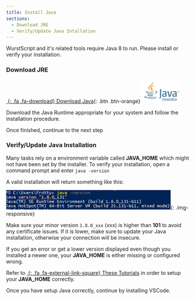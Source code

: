 ```yaml
---
title: Install Java
sections:
  - Download JRE
  - Verify/Update Java Intallation
---
```


WurstScript and it's related tools require Java 8 to run. Please install or verify your installation.

### Download JRE

[*&nbsp;*{: .fa .fa-download} Download Java](https://www.oracle.com/technetwork/java/javase/downloads/jre8-downloads-2133155.html){: .btn .btn-orange} ![](/assets/images/setup/java_powered.png) 

Download the Java Runtime appropriate for your system and follow the installation procedure.

Once finished, continue to the next step

### Verify/Update Java Installation

Many tasks rely on a environment variable called **JAVA_HOME** which might not have been set by the installer.
To verify your installation, open a command prompt and enter `java -version`

A valid installation will return something like this:

![](/assets/images/setup/JavaVerify.png){: .img-responsive}

Make sure your minor version `1.8.0_xxx` (xxx) is higher than **101** to avoid any certificate issues. 
If it is lower, make sure to update your Java installation, otherwise your connection will be insecure.

If you get an error or get a lower version displayed even though you installed a newer one, your **JAVA_HOME** is either missing or configured wrong.

Refer to [*&nbsp;*{: .fa .fa-external-link-square} These Tutorials](https://confluence.atlassian.com/doc/setting-the-java_home-variable-in-windows-8895.html) in order to setup your **JAVA_HOME** correctly.

Once you have setup Java correctly, continue by installing VSCode.
